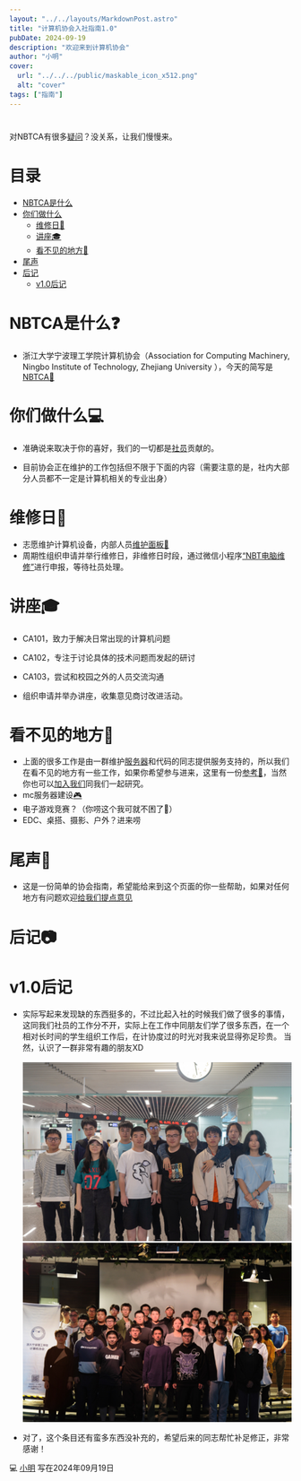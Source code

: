 ```yaml
---
layout: "../../layouts/MarkdownPost.astro"
title: "计算机协会入社指南1.0"
pubDate: 2024-09-19
description: "欢迎来到计算机协会"
author: "小明"
cover:
  url: "../../../public/maskable_icon_x512.png"
  alt: "cover"
tags: ["指南"]
---
```


#

对NBTCA有很多[疑问](mailto:@nbtca.space)？没关系，让我们慢慢来。

# 目录

- [NBTCA是什么](#NBTCA是什么)
- [你们做什么](#你们做什么)
  - [维修日🧰](#维修日)
  - [讲座🎓](#讲座)
  - [看不见的地方🗿](#看不见的地方)
- [尾声](#尾声)
- [后记](#后记)
  - [v1.0后记](#v1.后记)

# NBTCA是什么❓

- 浙江大学宁波理工学院计算机协会（Association for Computing Machinery, Ningbo Institute of Technology, Zhejiang University ），今天的简写是[NBTCA🔗](https://github.com/nbtca/documents/blob/main/%E6%A1%A3%E6%A1%88/%E8%AE%A1%E7%AE%97%E6%9C%BA%E5%8D%8F%E4%BC%9A%E7%BA%B2%E8%A6%81)

# 你们做什么💻

- 准确说来取决于你的喜好，我们的一切都是[社员](https://en.wikipedia.org/wiki/Unus_pro_omnibus,_omnes_pro_uno)贡献的。

- 目前协会正在维护的工作包括但不限于下面的内容（需要注意的是，社内大部分人员都不一定是计算机相关的专业出身）

# 维修日🧰

- 志愿维护计算机设备，内部人员[维护面板🔧](https://repair.nbtca.space/)
- 周期性组织申请并举行维修日，非维修日时段，通过微信小程序[“NBT电脑维修”](此条目等待扩充)进行申报，等待社员处理。

# 讲座🎓

- CA101，致力于解决日常出现的计算机问题
- CA102，专注于讨论具体的技术问题而发起的研讨
- CA103，尝试和校园之外的人员交流沟通

- 组织申请并举办讲座，收集意见商讨改进活动。

# 看不见的地方🗿

- 上面的很多工作是由一群维护[服务器](https://i.nbtca.space/)和代码的同志提供服务支持的，所以我们在看不见的地方有一些工作，如果你希望参与进来，这里有一份[参考💾](此条目等待扩充)，当然你也可以[加入我们](此条目等待扩充)同我们一起研究。
- mc服务器建设[🎮](https://mc.nbtca.space/)
- 电子游戏竞赛？（你唠这个我可就不困了🤠）
- EDC、桌搭、摄影、户外？进来唠

# 尾声📲

- 这是一份简单的协会指南，希望能给来到这个页面的你一些帮助，如果对任何地方有问题欢迎[给我们提点意见](https://github.com/nbtca/Home/pulls)

# 后记📷

# v1.0后记

- 实际写起来发现缺的东西挺多的，不过比起入社的时候我们做了很多的事情，这同我们社员的工作分不开，实际上在工作中同朋友们学了很多东西，在一个相对长时间的学生组织工作后，在计协度过的时光对我来说显得弥足珍贵。
  当然，认识了一群非常有趣的朋友XD  
  <br>
  ![23年夏计协出游](./assets/20230628_22nd_generation.jpeg)  
  ![23年秋计协迎新晚会](./assets/20231021_23rd_generation.jpeg)

- 对了，这个条目还有蛮多东西没补充的，希望后来的同志帮忙补足修正，非常感谢！

💻 [小明](https://m1ng.space/) 写在2024年09月19日
